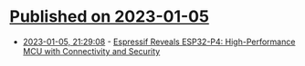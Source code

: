 # [Published on 2023-01-05](index.md)

* [2023-01-05, 21:29:08](https://news.ycombinator.com/item?id=34266901) - [Espressif Reveals ESP32-P4: High-Performance MCU with Connectivity and Security](https://www.espressif.com/en/news/ESP32-P4)

